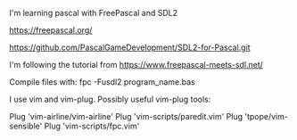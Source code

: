 I'm learning pascal with FreePascal and SDL2

https://freepascal.org/

https://github.com/PascalGameDevelopment/SDL2-for-Pascal.git

I'm following the tutorial from https://www.freepascal-meets-sdl.net/

Compile files with:
fpc -Fusdl2 program_name.bas

I use vim and vim-plug. Possibly useful vim-plug tools:

Plug 'vim-airline/vim-airline'
Plug 'vim-scripts/paredit.vim'
Plug 'tpope/vim-sensible'
Plug 'vim-scripts/fpc.vim'

